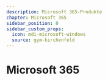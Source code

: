 ```yaml
---
description: Microsoft 365-Produkte
chapter: Microsoft 365
sidebar_position: 0
sidebar_custom_props:
  icon: mdi-microsoft-windows
  source: gym-kirchenfeld
---
```


# Microsoft 365




<FeatureCategories/>


